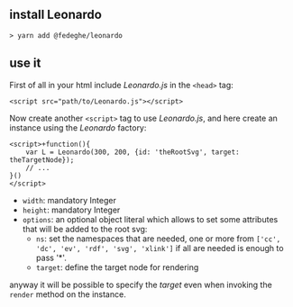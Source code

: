 ## install Leonardo

`> yarn add @fedeghe/leonardo`


## use it

First of all in your html include _Leonardo.js_ in the `<head>` tag:  

    <script src="path/to/Leonardo.js"></script>

Now create another `<script>` tag to use _Leonardo.js_, and here create an instance using  the _Leonardo_ factory:  

```
<script>+function(){
    var L = Leonardo(300, 200, {id: 'theRootSvg', target: theTargetNode});
    // ...
}()
</script>
```
- `width`: mandatory Integer  
- `height`: mandatory Integer  
- `options`: an optional object literal which allows to  set some attributes that will be added to the root svg:  
    - `ns`: set the namespaces that are needed, one or more from `['cc', 'dc', 'ev', 'rdf', 'svg', 'xlink']` if all are needed is enough to pass '*'.  
    - `target`: define the target node for rendering  

anyway it will be possible to specify the _target_ even when invoking the `render` method on the instance.


